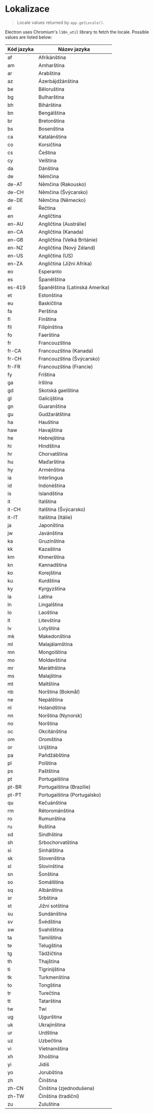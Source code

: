# Lokalizace

> Locale values returned by `app.getLocale()`.

Electron uses Chromium's `l10n_util` library to fetch the locale. Possible values are listed below:

| Kód jazyka | Název jazyka                   |
| ---------- | ------------------------------ |
| af         | Afrikánština                   |
| am         | Amharština                     |
| ar         | Arabština                      |
| az         | Ázerbájdžánština               |
| be         | Běloruština                    |
| bg         | Bulharština                    |
| bh         | Bihárština                     |
| bn         | Bengálština                    |
| br         | Bretonština                    |
| bs         | Bosenština                     |
| ca         | Katalánština                   |
| co         | Korsičtina                     |
| cs         | Čeština                        |
| cy         | Velština                       |
| da         | Dánština                       |
| de         | Němčina                        |
| de-AT      | Němčina (Rakousko)             |
| de-CH      | Němčina (Švýcarsko)            |
| de-DE      | Němčina (Německo)              |
| el         | Řečtina                        |
| en         | Angličtina                     |
| en-AU      | Angličtina (Austrálie)         |
| en-CA      | Angličtina (Kanada)            |
| en-GB      | Angličtina (Velká Británie)    |
| en-NZ      | Angličtina (Nový Zéland)       |
| en-US      | Angličtina (US)                |
| en-ZA      | Angličtina (Jižní Afrika)      |
| eo         | Esperanto                      |
| es         | Španělština                    |
| es-419     | Španělština (Latinská Amerika) |
| et         | Estonština                     |
| eu         | Baskičtina                     |
| fa         | Perština                       |
| fi         | Finština                       |
| fil        | Filipínština                   |
| fo         | Faerština                      |
| fr         | Francouzština                  |
| fr-CA      | Francouzština (Kanada)         |
| fr-CH      | Francouzština (Švýcarsko)      |
| fr-FR      | Francouzština (Francie)        |
| fy         | Fríština                       |
| ga         | Irština                        |
| gd         | Skotská gaelština              |
| gl         | Galicijština                   |
| gn         | Guaranština                    |
| gu         | Gudžarátština                  |
| ha         | Hauština                       |
| haw        | Havajština                     |
| he         | Hebrejština                    |
| hi         | Hindština                      |
| hr         | Chorvatština                   |
| hu         | Maďarština                     |
| hy         | Arménština                     |
| ia         | Interlingua                    |
| id         | Indonéština                    |
| is         | Islandština                    |
| it         | Italština                      |
| it-CH      | Italština (Švýcarsko)          |
| it-IT      | Italština (Itálie)             |
| ja         | Japonština                     |
| jw         | Javánština                     |
| ka         | Gruzínština                    |
| kk         | Kazaština                      |
| km         | Khmerština                     |
| kn         | Kannadština                    |
| ko         | Korejština                     |
| ku         | Kurdština                      |
| ky         | Kyrgyzština                    |
| la         | Latina                         |
| ln         | Lingalština                    |
| lo         | Laoština                       |
| lt         | Litevština                     |
| lv         | Lotyština                      |
| mk         | Makedonština                   |
| ml         | Malajálamština                 |
| mn         | Mongolština                    |
| mo         | Moldavština                    |
| mr         | Maráthština                    |
| ms         | Malajština                     |
| mt         | Maltština                      |
| nb         | Norština (Bokmål)              |
| ne         | Nepálština                     |
| nl         | Holandština                    |
| nn         | Norština (Nynorsk)             |
| no         | Norština                       |
| oc         | Okcitánština                   |
| om         | Oromština                      |
| or         | Urijština                      |
| pa         | Paňdžábština                   |
| pl         | Polština                       |
| ps         | Paštština                      |
| pt         | Portugalština                  |
| pt-BR      | Portugalština (Brazílie)       |
| pt-PT      | Portugalština (Portugalsko)    |
| qu         | Kečuánština                    |
| rm         | Rétorománština                 |
| ro         | Rumunština                     |
| ru         | Ruština                        |
| sd         | Sindhština                     |
| sh         | Srbochorvatština               |
| si         | Sinhálština                    |
| sk         | Slovenština                    |
| sl         | Slovinština                    |
| sn         | Šonština                       |
| so         | Somálština                     |
| sq         | Albánština                     |
| sr         | Srbština                       |
| st         | Jižní sotština                 |
| su         | Sundánština                    |
| sv         | Švédština                      |
| sw         | Svahilština                    |
| ta         | Tamilština                     |
| te         | Telugština                     |
| tg         | Tádžičtina                     |
| th         | Thajština                      |
| ti         | Tigrinijština                  |
| tk         | Turkmenština                   |
| to         | Tongština                      |
| tr         | Turečtina                      |
| tt         | Tatarština                     |
| tw         | Twi                            |
| ug         | Ujgurština                     |
| uk         | Ukrajinština                   |
| ur         | Urdština                       |
| uz         | Uzbečtina                      |
| vi         | Vietnamština                   |
| xh         | Xhoština                       |
| yi         | Jidiš                          |
| yo         | Jorubština                     |
| zh         | Čínština                       |
| zh-CN      | Čínština (zjednodušena)        |
| zh-TW      | Čínština (tradiční)            |
| zu         | Zuluština                      |
